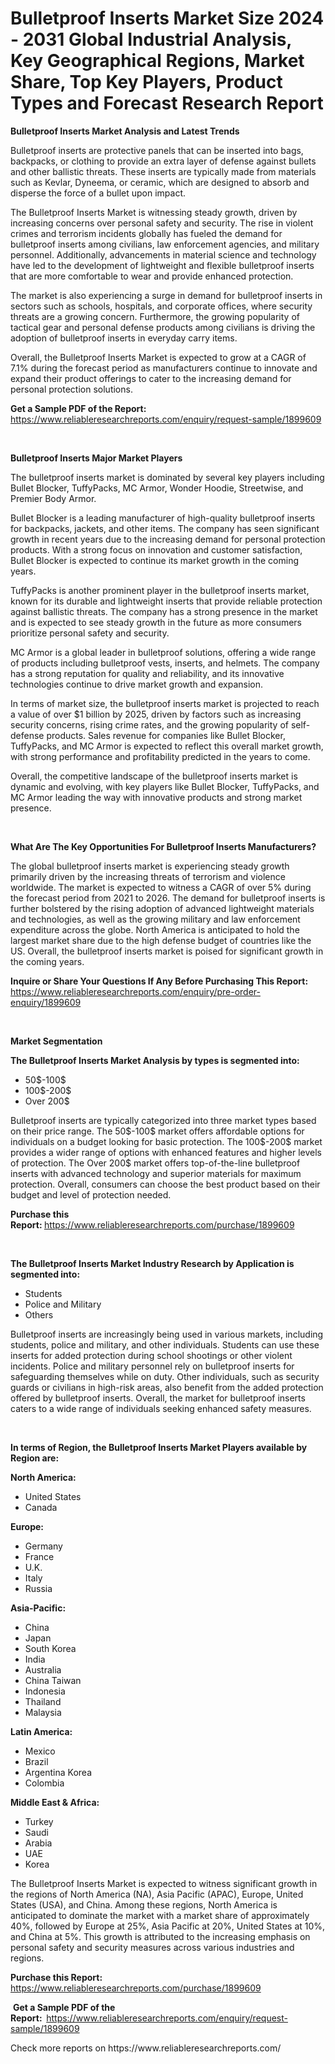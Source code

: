 <p><h1>Bulletproof Inserts Market Size 2024 - 2031 Global Industrial Analysis, Key Geographical Regions, Market Share, Top Key Players, Product Types and Forecast Research Report</h1></p><p><strong>Bulletproof Inserts Market Analysis and Latest Trends</strong></p>
<p><p>Bulletproof inserts are protective panels that can be inserted into bags, backpacks, or clothing to provide an extra layer of defense against bullets and other ballistic threats. These inserts are typically made from materials such as Kevlar, Dyneema, or ceramic, which are designed to absorb and disperse the force of a bullet upon impact.</p><p>The Bulletproof Inserts Market is witnessing steady growth, driven by increasing concerns over personal safety and security. The rise in violent crimes and terrorism incidents globally has fueled the demand for bulletproof inserts among civilians, law enforcement agencies, and military personnel. Additionally, advancements in material science and technology have led to the development of lightweight and flexible bulletproof inserts that are more comfortable to wear and provide enhanced protection.</p><p>The market is also experiencing a surge in demand for bulletproof inserts in sectors such as schools, hospitals, and corporate offices, where security threats are a growing concern. Furthermore, the growing popularity of tactical gear and personal defense products among civilians is driving the adoption of bulletproof inserts in everyday carry items.</p><p>Overall, the Bulletproof Inserts Market is expected to grow at a CAGR of 7.1% during the forecast period as manufacturers continue to innovate and expand their product offerings to cater to the increasing demand for personal protection solutions.</p></p>
<p><strong>Get a Sample PDF of the Report:&nbsp;</strong> <a href="https://www.reliableresearchreports.com/enquiry/request-sample/1899609">https://www.reliableresearchreports.com/enquiry/request-sample/1899609</a></p>
<p>&nbsp;</p>
<p><strong>Bulletproof Inserts Major Market Players</strong></p>
<p><p>The bulletproof inserts market is dominated by several key players including Bullet Blocker, TuffyPacks, MC Armor, Wonder Hoodie, Streetwise, and Premier Body Armor. </p><p>Bullet Blocker is a leading manufacturer of high-quality bulletproof inserts for backpacks, jackets, and other items. The company has seen significant growth in recent years due to the increasing demand for personal protection products. With a strong focus on innovation and customer satisfaction, Bullet Blocker is expected to continue its market growth in the coming years.</p><p>TuffyPacks is another prominent player in the bulletproof inserts market, known for its durable and lightweight inserts that provide reliable protection against ballistic threats. The company has a strong presence in the market and is expected to see steady growth in the future as more consumers prioritize personal safety and security.</p><p>MC Armor is a global leader in bulletproof solutions, offering a wide range of products including bulletproof vests, inserts, and helmets. The company has a strong reputation for quality and reliability, and its innovative technologies continue to drive market growth and expansion.</p><p>In terms of market size, the bulletproof inserts market is projected to reach a value of over $1 billion by 2025, driven by factors such as increasing security concerns, rising crime rates, and the growing popularity of self-defense products. Sales revenue for companies like Bullet Blocker, TuffyPacks, and MC Armor is expected to reflect this overall market growth, with strong performance and profitability predicted in the years to come. </p><p>Overall, the competitive landscape of the bulletproof inserts market is dynamic and evolving, with key players like Bullet Blocker, TuffyPacks, and MC Armor leading the way with innovative products and strong market presence.</p></p>
<p>&nbsp;</p>
<p><strong>What Are The Key Opportunities For Bulletproof Inserts Manufacturers?</strong></p>
<p><p>The global bulletproof inserts market is experiencing steady growth primarily driven by the increasing threats of terrorism and violence worldwide. The market is expected to witness a CAGR of over 5% during the forecast period from 2021 to 2026. The demand for bulletproof inserts is further bolstered by the rising adoption of advanced lightweight materials and technologies, as well as the growing military and law enforcement expenditure across the globe. North America is anticipated to hold the largest market share due to the high defense budget of countries like the US. Overall, the bulletproof inserts market is poised for significant growth in the coming years.</p></p>
<p><strong>Inquire or Share Your Questions If Any Before Purchasing This Report:</strong> <a href="https://www.reliableresearchreports.com/enquiry/pre-order-enquiry/1899609">https://www.reliableresearchreports.com/enquiry/pre-order-enquiry/1899609</a></p>
<p>&nbsp;</p>
<p><strong>Market Segmentation</strong></p>
<p><strong>The Bulletproof Inserts Market Analysis by types is segmented into:</strong></p>
<p><ul><li>50$-100$</li><li>100$-200$</li><li>Over 200$</li></ul></p>
<p><p>Bulletproof inserts are typically categorized into three market types based on their price range. The 50$-100$ market offers affordable options for individuals on a budget looking for basic protection. The 100$-200$ market provides a wider range of options with enhanced features and higher levels of protection. The Over 200$ market offers top-of-the-line bulletproof inserts with advanced technology and superior materials for maximum protection. Overall, consumers can choose the best product based on their budget and level of protection needed.</p></p>
<p><strong>Purchase this Report:&nbsp;</strong><a href="https://www.reliableresearchreports.com/purchase/1899609">https://www.reliableresearchreports.com/purchase/1899609</a></p>
<p>&nbsp;</p>
<p><strong>The Bulletproof Inserts Market Industry Research by Application is segmented into:</strong></p>
<p><ul><li>Students</li><li>Police and Military</li><li>Others</li></ul></p>
<p><p>Bulletproof inserts are increasingly being used in various markets, including students, police and military, and other individuals. Students can use these inserts for added protection during school shootings or other violent incidents. Police and military personnel rely on bulletproof inserts for safeguarding themselves while on duty. Other individuals, such as security guards or civilians in high-risk areas, also benefit from the added protection offered by bulletproof inserts. Overall, the market for bulletproof inserts caters to a wide range of individuals seeking enhanced safety measures.</p></p>
<p>&nbsp;</p>
<p><strong>In terms of Region, the Bulletproof Inserts Market Players available by Region are:</strong></p>
<p>
    <p> <strong> North America: </strong>
        <ul>
            <li>United States</li>
            <li>Canada</li>
        </ul>
        </p> 
    <p> <strong> Europe: </strong>
        <ul>
            <li>Germany</li>
            <li>France</li>
            <li>U.K.</li>
            <li>Italy</li>
            <li>Russia</li>
        </ul>
        </p> 
    <p> <strong> Asia-Pacific: </strong>
        <ul>
            <li>China</li>
            <li>Japan</li>
            <li>South Korea</li>
            <li>India</li>
            <li>Australia</li>
            <li>China Taiwan</li>
            <li>Indonesia</li>
            <li>Thailand</li>
            <li>Malaysia</li>
        </ul>
        </p> 
    <p> <strong> Latin America: </strong>
        <ul>
            <li>Mexico</li>
            <li>Brazil</li>
            <li>Argentina Korea</li>
            <li>Colombia</li>
        </ul>
        </p> 
    <p> <strong> Middle East & Africa: </strong>
        <ul>
            <li>Turkey</li>
            <li>Saudi</li>
            <li>Arabia</li>
            <li>UAE</li>
            <li>Korea</li>
        </ul>
    </p>
    </p>
<p><p>The Bulletproof Inserts Market is expected to witness significant growth in the regions of North America (NA), Asia Pacific (APAC), Europe, United States (USA), and China. Among these regions, North America is anticipated to dominate the market with a market share of approximately 40%, followed by Europe at 25%, Asia Pacific at 20%, United States at 10%, and China at 5%. This growth is attributed to the increasing emphasis on personal safety and security measures across various industries and regions.</p></p>
<p><strong>Purchase this Report: </strong><a href="https://www.reliableresearchreports.com/purchase/1899609">https://www.reliableresearchreports.com/purchase/1899609</a></p>
<p>&nbsp;<strong>Get a Sample PDF of the Report:&nbsp;&nbsp;</strong><a href="https://www.reliableresearchreports.com/enquiry/request-sample/1899609">https://www.reliableresearchreports.com/enquiry/request-sample/1899609</a></p>
<p><strong></strong></p>
<p>Check more reports on https://www.reliableresearchreports.com/</p>